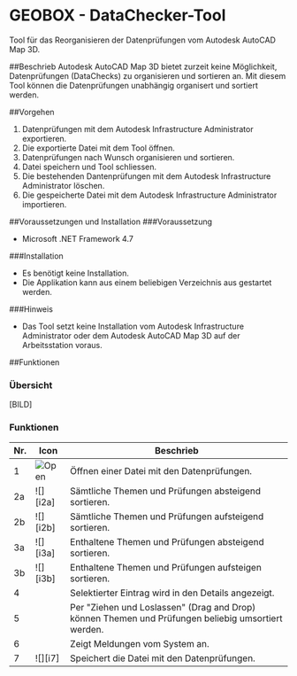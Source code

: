 [i1]:  https://github.com/geoboxag/GEOBOX.OSC.IM.DataCheckerTool/_images/gbGenOpen24.png "Open"

# GEOBOX - DataChecker-Tool
Tool für das Reorganisieren der Datenprüfungen vom Autodesk AutoCAD Map 3D.

##Beschrieb
Autodesk AutoCAD Map 3D bietet zurzeit keine Möglichkeit, Datenprüfungen (DataChecks) zu organisieren und sortieren an.
Mit diesem Tool können die Datenprüfungen unabhängig organisert und sortiert werden.

##Vorgehen
1. Datenprüfungen mit dem Autodesk Infrastructure Administrator exportieren.
2. Die exportierte Datei mit dem Tool öffnen.
3. Datenprüfungen nach Wunsch organisieren und sortieren.
4. Datei speichern und Tool schliessen.
5. Die bestehenden Dantenprüfungen mit dem Autodesk Infrastructure Administrator löschen.
6. Die gespeicherte Datei mit dem Autodesk Infrastructure Administrator importieren.

##Voraussetzungen und Installation
###Voraussetzung
- Microsoft .NET Framework 4.7

###Installation
- Es benötigt keine Installation.
- Die Applikation kann aus einem beliebigen Verzeichnis aus gestartet werden.

###Hinweis
- Das Tool setzt keine Installation vom Autodesk Infrastructure Administrator oder dem Autodesk AutoCAD Map 3D auf der Arbeitsstation voraus.

##Funktionen
### Übersicht
[BILD]
### Funktionen
| Nr. | Icon     | Beschrieb |
|-----|----------|-----------|
| 1   | ![][i1]  | Öffnen einer Datei mit den Datenprüfungen.           |
| 2a  | ![][i2a] | Sämtliche Themen und Prüfungen absteigend sortieren. |
| 2b  | ![][i2b] | Sämtliche Themen und Prüfungen aufsteigend sortieren.|
| 3a  | ![][i3a] | Enthaltene Themen und Prüfungen absteigend sortieren.|
| 3b  | ![][i3b] | Enthaltene Themen und Prüfungen aufsteigen sortieren.|
| 4   |          | Selektierter Eintrag wird in den Details angezeigt.  |
| 5   |          | Per "Ziehen und Loslassen" (Drag and Drop) können Themen und Prüfungen beliebig umsortiert werden. |
| 6   |          | Zeigt Meldungen vom System an.                       |
| 7   | ![][i7]  | Speichert die Datei mit den Datenprüfungen.          |